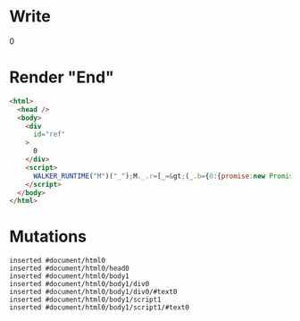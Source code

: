# Write
  <div id=ref>0</div><script>WALKER_RUNTIME("M")("_");M._.r=[_=>(_.b={0:{promise:new Promise((f,r)=>_.a={f,r})}}),0,"__tests__/template.marko_0_promise"];M._.w();M._.r.push(_=>(_.a.f("hello"),_.c={}),0)</script>


# Render "End"
```html
<html>
  <head />
  <body>
    <div
      id="ref"
    >
      0
    </div>
    <script>
      WALKER_RUNTIME("M")("_");M._.r=[_=&gt;(_.b={0:{promise:new Promise((f,r)=&gt;_.a={f,r})}}),0,"__tests__/template.marko_0_promise"];M._.w();M._.r.push(_=&gt;(_.a.f("hello"),_.c={}),0)
    </script>
  </body>
</html>
```

# Mutations
```
inserted #document/html0
inserted #document/html0/head0
inserted #document/html0/body1
inserted #document/html0/body1/div0
inserted #document/html0/body1/div0/#text0
inserted #document/html0/body1/script1
inserted #document/html0/body1/script1/#text0
```